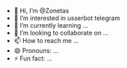 - 👋 Hi, I’m @Zonetas
- 👀 I’m interested in usserbot telegram 
- 🌱 I’m currently learning ...
- 💞️ I’m looking to collaborate on ...
- 📫 How to reach me ...
- 😄 Pronouns: ...
- ⚡ Fun fact: ...

<!---
Zonetas/Zonetas is a ✨ special ✨ repository because its `README.md` (this file) appears on your GitHub profile.
You can click the Preview link to take a look at your changes.
--->
